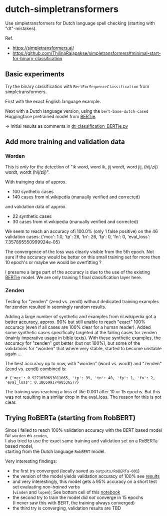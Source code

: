 # dutch-simpletransformers

Use simpletransformers for Dutch language spell checking (starting with "dt"-mistakes).

Ref.
* https://simpletransformers.ai/
* https://github.com/ThilinaRajapakse/simpletransformers#minimal-start-for-binary-classification

## Basic experiments

Try the binary classification with `BertForSequenceClassification` from simpletransformers.

First with the exact English language example.

Next with a Dutch language version, using the `bert-base-dutch-cased` Huggingface pretrained model
from [BERTje](https://github.com/wietsedv/bertje).

=> Initial results as comments in [dt_classification_BERTje.py](./src/dt_classification_BERTje.py)

## Add more training and validation data

### Worden

This is *only* for the detection of "ik word, word ik, jij wordt, word jij, (hij/zij) wordt, wordt (hij/zij)".

With trainging data of approx.

* 100 synthetic cases
* 140 cases from nl.wikipedia (manually verified and corrected)

and validation data of approx.

* 22 synthetic cases
* 30 cases from nl.wikipedia (manually verified and corrected)

We seem to reach an accuracy ofi 100.0% (only 1 false positive) on the 46 validation cases:
{'mcc': 1.0, 'tp': 26, 'tn': 26, 'fp': 0, 'fn': 0, 'eval_loss': 7.357895550999924e-05}

The convergence of the loss was clearly visible from the 5th epoch. Not sure if the accuracy would
be better on this small training set for more then 10 epoch's or maybe we would be overfitting ?

I presume a large part of the accuracy is due to the use of the existing [BERTje](https://github.com/wietsedv/bertje) model.
We are only training 1 final classification layer here.

### Zenden

Testing for "zenden" (zend vs. zendt) without dedicated training examples for zenden
resulted in seemingly random results.

Adding a large number of synthetic and examples from nl.wikipedia got a better accuracy,
approx. 90% but still unable to reach "exact" 100% accuracy (even if all cases are 100%
clear for a human reader). Added some synthetic cases specifically targeted at the failing
cases for zenden (mainly imperative usage in bible texts). With these synthetic examples,
the accuracy for "zenden" got better (but not 100%), but some of the validations for
"worden" that where very stable, started to become unstable again ...

The best accuracy up to now, with "worden" (word vs. wordt) and "zenden" (zend vs. zendt)
combined is:

`# {'mcc': 0.9271050693011065, 'tp': 39, 'tn': 40, 'fp': 1, 'fn': 2, 'eval_loss': 0.18659917498536577}`

The training was reaching a loss of like 0.001 after 10 or 15 epochs. But this was not
resulting in a similar drop in the eval_loss. The reason for this is not clear.

## Trying RoBERTa (starting from RobBERT)

Since I failed to reach 100% validation accuracy with the BERT based model for `worden` en `zenden`, \
I also tried to use the exact same training and validation set on a RoBERTa based model, \
starting from the Dutch language `RobBERT` model.

Very interesting findings:
* the first try converged (locally saved as `outputs/RoBERTa-001`)
* the version of the model yields validation accuracy of 100% see [results](https://gitlab.com/spelfouten/dutch-simpletransformers/-/blob/8e7b92b782dafc63f730ac2b756602404c7c5e47/src/dt_classification_RobBERT.py#L18-105)
* and very interestingly, this model gets a 95% accuracy on a short test set evaluating _non-trained_ verbs  \
 (`vinden` and `lopen`); See bottom cell of this [notebook](https://gitlab.com/spelfouten/dutch-simpletransformers/-/blob/8e7b92b782dafc63f730ac2b756602404c7c5e47/experiments.ipynb)
* the second try to train the model did _not_ converge in 15 epochs \
  (I never saw this with BERT, the training always converged)
* the third try is converging, validation results are TBD
